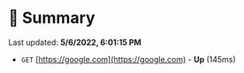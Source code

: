 # 📖 Summary
Last updated: **5/6/2022, 6:01:15 PM**

- `GET` [https://google.com](https://google.com) - **Up** (145ms)
